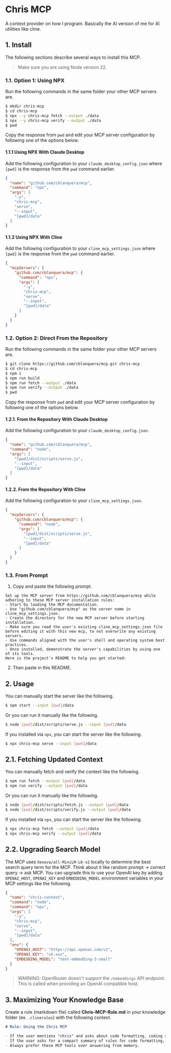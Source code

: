 # Chris MCP

A context provider on how I program. Basically the AI version of me for AI utilities like cline.

## 1. Install

The following sections describe several ways to install this MCP.

> Make sure you are using Node version 22.

### 1.1. Option 1: Using NPX

Run the following commands in the same folder your other MCP servers are.

```bash
$ mkdir chris-mcp
$ cd chris-mcp
$ npx --y chris-mcp fetch --output ./data
$ npx --y chris-mcp verify --output ./data
$ pwd
```

Copy the response from `pwd` and edit your MCP server configuration by following one of the options below.

#### 1.1.1 Using NPX With Claude Desktop

Add the following configuration to your `claude_desktop_config.json` where `[pwd]` is the response from the `pwd` command earlier.

```json
{
  "name": "github.com/cblanquera/mcp",
  "command": "npx",
  "args": [ 
    "-y", 
    "chris-mcp", 
    "serve", 
    "--input", 
    "[pwd]/data" 
  ]
}
```

#### 1.1.2 Using NPX With Cline

Add the following configuration to your `cline_mcp_settings.json` where `[pwd]` is the response from the `pwd` command earlier.

```json
{
  "mcpServers": {
    "github.com/cblanquera/mcp": {
      "command": "npx",
      "args": [ 
        "-y", 
        "chris-mcp", 
        "serve", 
        "--input", 
        "[pwd]/data" 
      ]
    }
  }
}
```

### 1.2. Option 2: Direct From the Repository

Run the following commands in the same folder your other MCP servers are.

```bash
$ git clone https://github.com/cblanquera/mcp.git chris-mcp
$ cd chris-mcp
$ npm i
$ npm run build
$ npm run fetch --output ./data
$ npm run verify --output ./data
$ pwd
```

Copy the response from `pwd` and edit your MCP server configuration by following one of the options below.

#### 1.2.1. From the Repository With Claude Desktop

Add the following configuration to your `claude_desktop_config.json`.

```json
{
  "name": "github.com/cblanquera/mcp",
  "command": "node",
  "args": [ 
    "[pwd]/dist/scripts/serve.js", 
    "--input", 
    "[pwd]/data" 
  ]
}
```

#### 1.2.2. From the Repository With Cline

Add the following configuration to your `cline_mcp_settings.json`.

```json
{
  "mcpServers": {
    "github.com/cblanquera/mcp": {
      "command": "node",
      "args": [ 
        "[pwd]/dist/scripts/serve.js", 
        "--input", 
        "[pwd]/data" 
      ]
    }
  }
}
```

### 1.3. From Prompt

 1. Copy and paste the following prompt.

```
Set up the MCP server from https://github.com/cblanquera/mcp while adhering to these MCP server installation rules:
- Start by loading the MCP documentation.
- Use "github.com/cblanquera/mcp" as the server name in cline_mcp_settings.json.
- Create the directory for the new MCP server before starting installation.
- Make sure you read the user's existing cline_mcp_settings.json file before editing it with this new mcp, to not overwrite any existing servers.
- Use commands aligned with the user's shell and operating system best practices.
- Once installed, demonstrate the server's capabilities by using one of its tools.
Here is the project's README to help you get started:
```

 2. Then paste in this README.

## 2. Usage

You can manually start the server like the following.

```bash
$ npm start --input [pwd]/data
```

Or you can run it manually like the following.

```bash
$ node [pwd]/dist/scripts/serve.js --input [pwd]/data
```

If you installed via `npx`, you can start the server like the following.

```bash
$ npx chris-mcp serve --input [pwd]/data
```

## 2.1. Fetching Updated Context

You can manually fetch and verify the context like the following.

```bash
$ npm run fetch --output [pwd]/data
$ npm run verify --output [pwd]/data
```

Or you can run it manually like the following.

```bash
$ node [pwd]/dist/scripts/fetch.js --output [pwd]/data
$ node [pwd]/dist/scripts/verify.js --output [pwd]/data
```

If you installed via `npx`, you can start the server like the following.

```bash
$ npx chris-mcp fetch --output [pwd]/data
$ npx chris-mcp verify --output [pwd]/data
```

## 2.2. Upgrading Search Model

The MCP uses `Xenova/all-MiniLM-L6-v2` locally to determine the best search query term for the MCP. Think about it like random prompt → correct query → ask MCP. You can upgrade this to use your OpenAI key by adding `OPENAI_HOST`, `OPENAI_KEY` and `EMBEDDING_MODEL` environment variables in your MCP settings like the following.

```json
{
  "name": "chris-context",
  "command": "node",
  "command": "npx",
  "args": [ 
    "-y", 
    "chris-mcp", 
    "serve", 
    "--input", 
    "[pwd]/data" 
  ],
  "env": {
    "OPENAI_HOST": "https://api.openai.com/v1",
    "OPENAI_KEY": "sk-xxx",
    "EMBEDDING_MODEL": "text-embedding-3-small"
  }
}
```

> WARNING: OpenRouter doesn't support the `/embeddings` API endpoint. This is called when providing an OpenAI compatible host.

## 3. Maximizing Your Knowledge Base

Create a rule (markdown file) called **Chris-MCP-Rule.md** in your knowledge folder (ex. `.clinerules`) with the following context.

```md
# Rule: Using the Chris MCP

- If the user mentions "chris" and asks about code formatting, coding styles, coding standards, documentation styles, testing styles, use the MCP tool `chris-context.search_context`.
- If the user asks for a compact summary of rules for code formatting, writing documentation, writing tests, use the MCP tool `chris-context.build_brief`.
- Always prefer these MCP tools over answering from memory.
```